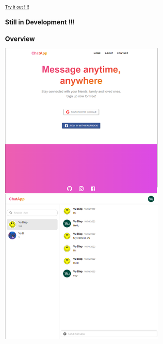 <a href="https://chatapp-be9bd.web.app">Try it out !!!!</a>
## Still in Development !!!
## Overview
<img src='public/images/chatapp2.png'/><br/>
<img src='public/images/chatapp1.png'/>
